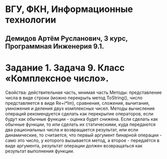 # ВГУ, ФКН, Информационные технологии
## Демидов Артём Русланович, 3 курс, Программная Инженерия 9.1.
# Задание 1. Задача 9. Класс «Комплексное число».
Свойства: действительная часть, мнимая часть
Методы: представление числа в виде строки (можно перекрыть метод ToString(), число представляется в виде Re+i*Im), сравнения, сложения, вычитания, умножения и деления  двух комплексных чисел. Методы вычисления операций рекомендуется сделать как перекрытие операторов, если будут как обычные функции - оценка будет снижена. Если сделать как обычные функции, то или сделать их статическими, куда передаются два рациональных числа и возвращается результат, или если динамические, то считается, что первый аргумент бинарной операции - само это число, у которого вызывается метод, а второе - передаётся в виде аргумента, результат операции должен возвращаться как результат выполнения функции.
